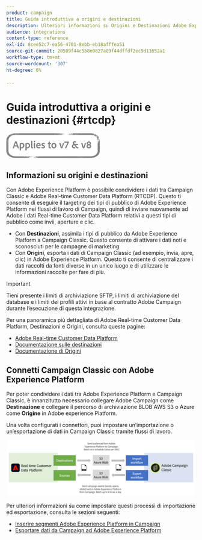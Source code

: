```yaml
---
product: campaign
title: Guida introduttiva a origini e destinazioni
description: Ulteriori informazioni su Origini e Destinazioni Adobe Experience Platform.
audience: integrations
content-type: reference
exl-id: 8cee52c7-ea56-4701-8ebb-eb18afffea51
source-git-commit: 20509f44c5b8e0827a09f44dffdf2ec9d11652a1
workflow-type: tm+mt
source-wordcount: '307'
ht-degree: 6%

---
```


# Guida introduttiva a origini e destinazioni {#rtcdp}

![](../../assets/common.svg)

## Informazioni su origini e destinazioni

Con Adobe Experience Platform è possibile condividere i dati tra Campaign Classic e Adobe Real-time Customer Data Platform (RTCDP). Questo ti consente di eseguire il targeting dei tipi di pubblico di Adobe Experience Platform nei flussi di lavoro di Campaign, quindi di inviare nuovamente ad Adobe i dati Real-time Customer Data Platform relativi a questi tipi di pubblico come invii, aperture e clic.

* Con **Destinazioni**, assimila i tipi di pubblico da Adobe Experience Platform a Campaign Classic. Questo consente di attivare i dati noti e sconosciuti per le campagne di marketing.
* Con **Origini**, esporta i dati di Campaign Classic (ad esempio, invia, apre, clic) in Adobe Experience Platform. Questo ti consente di centralizzare i dati raccolti da fonti diverse in un unico luogo e di utilizzare le informazioni raccolte per fare di più.

>[!IMPORTANT]
>
>Tieni presente i limiti di archiviazione SFTP, i limiti di archiviazione del database e i limiti dei profili attivi in base al contratto Adobe Campaign durante l’esecuzione di questa integrazione.

Per una panoramica più dettagliata di Adobe Real-time Customer Data Platform, Destinazioni e Origini, consulta queste pagine:

* [Adobe Real-time Customer Data Platform](https://experienceleague.adobe.com/docs/experience-platform/rtcdp/overview.html)
* [Documentazione sulle destinazioni](https://experienceleague.adobe.com/docs/experience-platform/destinations/home.html)
* [Documentazione di Origini](https://experienceleague.adobe.com/docs/experience-platform/sources/home.html)

## Connetti Campaign Classic con Adobe Experience Platform

Per poter condividere i dati tra Adobe Experience Platform e Campaign Classic, è innanzitutto necessario collegare Adobe Campaign come **Destinazione** e collegare il percorso di archiviazione BLOB AWS S3 o Azure come **Origine** in Adobe experience Platform.

Una volta configurati i connettori, puoi impostare un’importazione o un’esportazione di dati in Campaign Classic tramite flussi di lavoro.

![](assets/rtcdp-schema.png)

Per ulteriori informazioni su come impostare questi processi di importazione ed esportazione, consulta le sezioni seguenti:

* [Inserire segmenti Adobe Experience Platform in Campaign](../../integrations/using/ingest-aep-data.md)
* [Esportare dati da Campaign ad Adobe Experience Platform](../../integrations/using/export-campaign-data.md)
